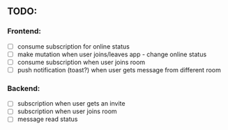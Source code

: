 ## TODO:

### Frontend:
- [ ] consume subscription for online status
- [ ] make mutation when user joins/leaves app - change online status
- [ ] consume subscription when user joins room
- [ ] push notification (toast?) when user gets message from different room

### Backend:
- [ ] subscription when user gets an invite
- [ ] subscription when user joins room
- [ ] message read status